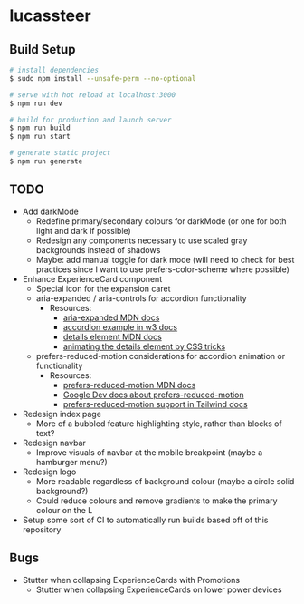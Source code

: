 # lucassteer

## Build Setup

```bash
# install dependencies
$ sudo npm install --unsafe-perm --no-optional

# serve with hot reload at localhost:3000
$ npm run dev

# build for production and launch server
$ npm run build
$ npm run start

# generate static project
$ npm run generate
```

## TODO

- Add darkMode
  - Redefine primary/secondary colours for darkMode (or one for both light and dark if possible)
  - Redesign any components necessary to use scaled gray backgrounds instead of shadows
  - Maybe: add manual toggle for dark mode (will need to check for best practices since I want to use prefers-color-scheme where possible)
- Enhance ExperienceCard component
  - Special icon for the expansion caret
  - aria-expanded / aria-controls for accordion functionality
    - Resources:
      - [aria-expanded MDN docs](https://developer.mozilla.org/en-US/docs/Web/Accessibility/ARIA/Attributes/aria-expanded)
      - [accordion example in w3 docs](https://www.w3.org/WAI/ARIA/apg/example-index/accordion/accordion)
      - [details element MDN docs](https://developer.mozilla.org/en-US/docs/Web/HTML/Element/details)
      - [animating the details element by CSS tricks](https://css-tricks.com/how-to-animate-the-details-element/)
  - prefers-reduced-motion considerations for accordion animation or functionality
    - Resources:
      - [prefers-reduced-motion MDN docs](https://developer.mozilla.org/en-US/docs/Web/CSS/@media/prefers-reduced-motion)
      - [Google Dev docs about prefers-reduced-motion](https://web.dev/prefers-reduced-motion/)
      - [prefers-reduced-motion support in Tailwind docs](https://tailwindcss.com/docs/animation#prefers-reduced-motion)
- Redesign index page
  - More of a bubbled feature highlighting style, rather than blocks of text?
- Redesign navbar
  - Improve visuals of navbar at the mobile breakpoint (maybe a hamburger menu?)
- Redesign logo
  - More readable regardless of background colour (maybe a circle solid background?)
  - Could reduce colours and remove gradients to make the primary colour on the L
- Setup some sort of CI to automatically run builds based off of this repository

## Bugs

- Stutter when collapsing ExperienceCards with Promotions
  - Stutter when collapsing ExperienceCards on lower power devices
